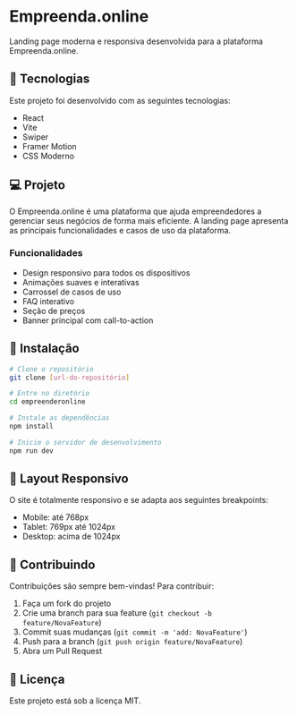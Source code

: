 # Empreenda.online

Landing page moderna e responsiva desenvolvida para a plataforma Empreenda.online.

## 🚀 Tecnologias

Este projeto foi desenvolvido com as seguintes tecnologias:

- React
- Vite
- Swiper
- Framer Motion
- CSS Moderno

## 💻 Projeto

O Empreenda.online é uma plataforma que ajuda empreendedores a gerenciar seus negócios de forma mais eficiente. A landing page apresenta as principais funcionalidades e casos de uso da plataforma.

### Funcionalidades

- Design responsivo para todos os dispositivos
- Animações suaves e interativas
- Carrossel de casos de uso
- FAQ interativo
- Seção de preços
- Banner principal com call-to-action

## 🔧 Instalação

```bash
# Clone o repositório
git clone [url-do-repositório]

# Entre no diretório
cd empreenderonline

# Instale as dependências
npm install

# Inicie o servidor de desenvolvimento
npm run dev
```

## 📱 Layout Responsivo

O site é totalmente responsivo e se adapta aos seguintes breakpoints:

- Mobile: até 768px
- Tablet: 769px até 1024px
- Desktop: acima de 1024px

## 🤝 Contribuindo

Contribuições são sempre bem-vindas! Para contribuir:

1. Faça um fork do projeto
2. Crie uma branch para sua feature (`git checkout -b feature/NovaFeature`)
3. Commit suas mudanças (`git commit -m 'add: NovaFeature'`)
4. Push para a branch (`git push origin feature/NovaFeature`)
5. Abra um Pull Request

## 📝 Licença

Este projeto está sob a licença MIT.
